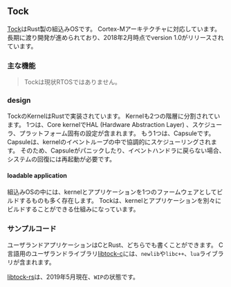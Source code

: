 ## Tock

[Tock]はRust製の組込みOSです。
Cortex-Mアーキテクチャに対応しています。
長期に渡り開発が進められており、2018年2月時点でversion 1.0がリリースされています。

[Tock]: https://www.tockos.org/
[GitHub Tock]: https://github.com/tock

### 主な機能

> Tockは現状RTOSではありません。

### design

TockのKernelはRustで実装されています。
Kernelも2つの階層に分割されています。
1つは、Core kernelでHAL (Hardware Abstraction Layer) 、スケジューラ、プラットフォーム固有の設定が含まれます。
もう1つは、Capsuleです。
Capsuleは、kernelのイベントループの中で協調的にスケジューリングされます。
そのため、Capsuleがパニックしたり、イベントハンドラに戻らない場合、システムの回復には再起動が必要です。

#### loadable application

組込みOSの中には、kernelとアプリケーションを1つのファームウェアとしてビルドするものも多く存在します。
Tockは、kernelとアプリケーションを別々にビルドすることができる仕組みになっています。

### サンプルコード

ユーザランドアプリケーションはCとRust、どちらでも書くことができます。
C言語用のユーザランドライブラリ[libtock-c]には、`newlib`や`libc++`、`lua`ライブラリが含まれます。

[libtock-c]: https://github.com/tock/libtock-c

[libtock-rs]は、2019年5月現在、`WIP`の状態です。

[libtock-rs]: https://github.com/tock/libtock-rs